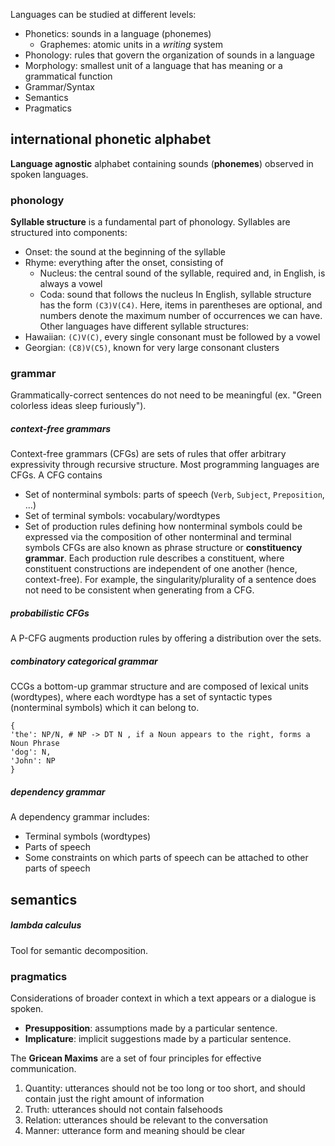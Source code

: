 Languages can be studied at different levels:
- Phonetics: sounds in a language (phonemes)
	- Graphemes: atomic units in a *writing* system
- Phonology: rules that govern the organization of sounds in a language 
- Morphology: smallest unit of a language that has meaning or a grammatical function
- Grammar/Syntax
- Semantics
- Pragmatics

## international phonetic alphabet
**Language agnostic** alphabet containing sounds (**phonemes**) observed in spoken languages.


### phonology
**Syllable structure** is a fundamental part of phonology. Syllables are structured into components:
- Onset: the sound at the beginning of the syllable
- Rhyme: everything after the onset, consisting of
	- Nucleus: the central sound of the syllable, required and, in English, is always a vowel
	- Coda: sound that follows the nucleus
In English, syllable structure has the form `(C3)V(C4)`. Here, items in parentheses are optional, and numbers denote the maximum number of occurrences we can have. Other languages have different syllable structures:
- Hawaiian: `(C)V(C)`, every single consonant must be followed by a vowel
- Georgian: `(C8)V(C5)`, known for very large consonant clusters

### grammar
Grammatically-correct sentences do not need to be meaningful (ex. "Green colorless ideas sleep furiously").
##### context-free grammars
Context-free grammars (CFGs) are sets of rules that offer arbitrary expressivity through recursive structure. Most programming languages are CFGs. A CFG contains
- Set of nonterminal symbols: parts of speech (`Verb`, `Subject`, `Preposition`, ...)
- Set of terminal symbols: vocabulary/wordtypes
- Set of production rules defining how nonterminal symbols could be expressed via the composition of other nonterminal and terminal symbols
CFGs are also known as phrase structure or **constituency grammar**. Each production rule describes a constituent, where constituent constructions are independent of one another (hence, context-free). For example, the singularity/plurality of a sentence does not need to be consistent when generating from a CFG.
##### probabilistic CFGs
A P-CFG augments production rules by offering a distribution over the sets. 

##### combinatory categorical grammar
CCGs a bottom-up grammar structure and are composed of lexical units (wordtypes), where each wordtype has a set of syntactic types (nonterminal symbols) which it can belong to.

```
{
'the': NP/N, # NP -> DT N , if a Noun appears to the right, forms a Noun Phrase
'dog': N,
'John': NP
}
```

##### dependency grammar
A dependency grammar includes:
- Terminal symbols (wordtypes)
- Parts of speech
- Some constraints on which parts of speech can be attached to other parts of speech

## semantics

##### lambda calculus
Tool for semantic decomposition.

### pragmatics
Considerations of broader context in which a text appears or a dialogue is spoken.
- **Presupposition**: assumptions made by a particular sentence.
- **Implicature**: implicit suggestions made by a particular sentence.

The **Gricean Maxims** are a set of four principles for effective communication. 
1. Quantity: utterances should not be too long or too short, and should contain just the right amount of information
2. Truth: utterances should not contain falsehoods
3. Relation: utterances should be relevant to the conversation
4. Manner: utterance form and meaning should be clear